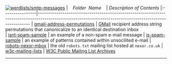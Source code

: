 [![werdlists/smtp-messages](https://img.shields.io/badge/werdlists-smtp_messages-purple.svg?logo=github&style=popout&longCache=true)](# "werdlists/smtp-messages")
|&nbsp;&nbsp;&nbsp;&nbsp;_Folder&nbsp;&nbsp;Name_&nbsp;&nbsp;&nbsp;&nbsp;| _Description of Contents_
|:----------------|--------------------------------------------------------------------------------------------------------------------------------------------------------
| [gmail-address-permutations](gmail-address-permutations.txt) |  [GMail](https://gmail.com) recipient address string permutations that canonicalize to an identical destination inbox  
| [isnt-spam-sample](isnt-spam-sample.txt) |  an example of a non-spam e-mail message 
| [is-spam-sample](is-spam-sample.txt) |  an example of patterns contained within unsocilited e-mail 
| [robots-nexor-mbox](robots-nexor-mbox.txt) |  the old `robots.txt` mailing list hosted at `nexor.co.uk` 
| [w3c-mailing-lists](w3c-mailing-lists.txt) |  [W3C Public Mailing List Archives](https://lists.w3.org/Archives/Public/) 

* * *

